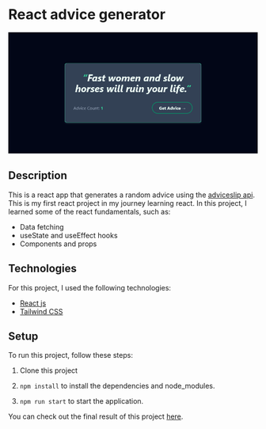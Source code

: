 # React advice generator

[![Screenshot of the app](./public/screen-shot.png)](https://react-get-advice.vercel.app/)

## Description

This is a react app that generates a random advice using the [adviceslip api](https://api.adviceslip.com/). This is my first react project in my journey learning react. In this project, I learned some of the react fundamentals, such as:

- Data fetching
- useState and useEffect hooks
- Components and props

## Technologies

For this project, I used the following technologies:

- [React js](https://react.dev/)
- [Tailwind CSS](https://tailwindcss.com/)

## Setup

To run this project, follow these steps:

1. Clone this project

2. `npm install` to install the dependencies and node_modules.

3. `npm run start` to start the application.

You can check out the final result of this project [here](https://react-get-advice.vercel.app/).
